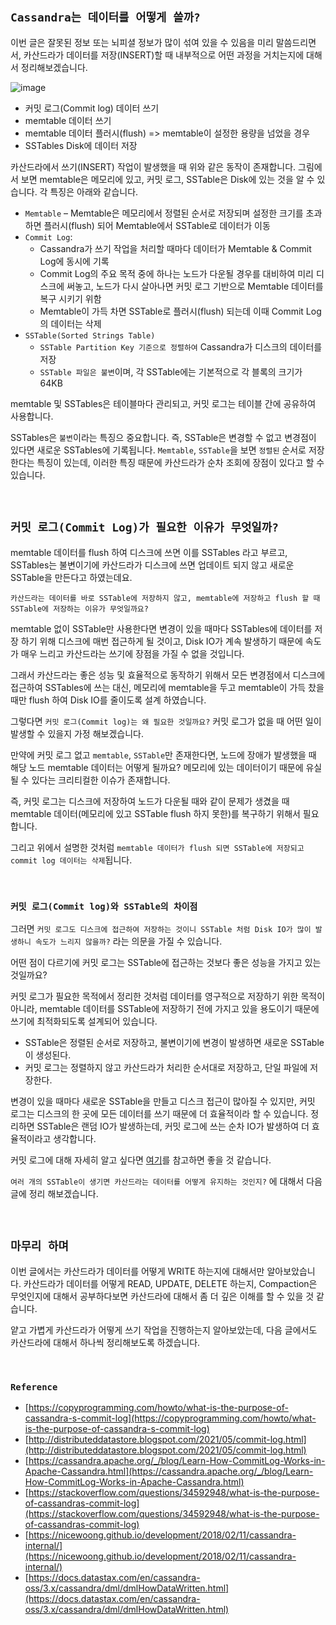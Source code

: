 ## `Cassandra는 데이터를 어떻게 쓸까?`

이번 글은 잘못된 정보 또는 뇌피셜 정보가 많이 섞여 있을 수 있음을 미리 말씀드리면서, 카산드라가 데이터를 저장(INSERT)할 때 내부적으로 어떤 과정을 거치는지에 대해서 정리해보겠습니다.  

![image](https://github.com/wjdrbs96/Today-I-Learn/assets/45676906/4d77b54f-c568-4fb1-b5a8-4f52f521b043)

- 커밋 로그(Commit log) 데이터 쓰기
- memtable 데이터 쓰기
- memtable 데이터 플러시(flush) => memtable이 설정한 용량을 넘었을 경우
- SSTables Disk에 데이터 저장

카산드라에서 쓰기(INSERT) 작업이 발생했을 때 위와 같은 동작이 존재합니다. 그림에서 보면 memtable은 메모리에 있고, 커밋 로그, SSTable은 Disk에 있는 것을 알 수 있습니다. 각 특징은 아래와 같습니다.

- `Memtable` – Memtable은 메모리에서 정렬된 순서로 저장되며 설정한 크기를 초과하면 플러시(flush) 되어 Memtable에서 SSTable로 데이터가 이동
- `Commit Log`:
  - Cassandra가 쓰기 작업을 처리할 때마다 데이터가 Memtable & Commit Log에 동시에 기록
  - Commit Log의 주요 목적 중에 하나는 노드가 다운될 경우를 대비하여 미리 디스크에 써놓고, 노드가 다시 살아나면 커밋 로그 기반으로 Memtable 데이터를 복구 시키기 위함
  - Memtable이 가득 차면 SSTable로 플러시(flush) 되는데 이때 Commit Log의 데이터는 삭제
- `SSTable(Sorted Strings Table)` 
  - `SSTable Partition Key 기준으로 정렬하여` Cassandra가 디스크의 데이터를 저장 
  - `SSTable 파일은 불변`이며, 각 SSTable에는 기본적으로 각 블록의 크기가 64KB 

memtable 및 SSTables은 테이블마다 관리되고, 커밋 로그는 테이블 간에 공유하여 사용합니다. 

SSTables은 `불변`이라는 특징으 중요합니다. 즉, SSTable은 변경할 수 없고 변경점이 있다면 새로운 SSTables에 기록됩니다. `Memtable`, `SSTable`을 보면 `정렬된` 순서로 저장한다는 특징이 있는데, 이러한 특징 때문에 카산드라가 순차 조회에 장점이 있다고 할 수 있습니다. 

<br>

## `커밋 로그(Commit Log)가 필요한 이유가 무엇일까?`

memtable 데이터를 flush 하여 디스크에 쓰면 이를 SSTables 라고 부르고, SSTables는 불변이기에 카산드라가 디스크에 쓰면 업데이트 되지 않고 새로운 SSTable을 만든다고 하였는데요.

`카산드라는 데이터를 바로 SSTable에 저장하지 않고, memtable에 저장하고 flush 할 때 SSTable에 저장하는 이유가 무엇일까요?` 

memtable 없이 SSTable만 사용한다면 변경이 있을 때마다 SSTables에 데이터를 저장 하기 위해 디스크에 매번 접근하게 될 것이고, Disk IO가 계속 발생하기 때문에 속도가 매우 느리고 카산드라는 쓰기에 장점을 가질 수 없을 것입니다.

그래서 카산드라는 좋은 성능 및 효율적으로 동작하기 위해서 모든 변경점에서 디스크에 접근하여 SSTables에 쓰는 대신, 메모리에 memtable을 두고 memtable이 가득 찼을 때만 flush 하여 Disk IO를 줄이도록 설계 하였습니다.   

그렇다면 `커밋 로그(Commit log)는 왜 필요한 것일까요?` 커밋 로그가 없을 때 어떤 일이 발생할 수 있을지 가정 해보겠습니다.

만약에 커밋 로그 없고 `memtable`, `SSTable`만 존재한다면, 노드에 장애가 발생했을 때 해당 노드 memtable 데이터는 어떻게 될까요? 메모리에 있는 데이터이기 때문에 유실될 수 있다는 크리티컬한 이슈가 존재합니다.

즉, 커밋 로그는 디스크에 저장하여 노드가 다운될 때와 같이 문제가 생겼을 때 memtable 데이터(메모리에 있고 SSTable flush 하지 못한)를 복구하기 위해서 필요합니다.

그리고 위에서 설명한 것처럼 `memtable 데이터가 flush 되면 SSTable에 저장되고 commit log 데이터는 삭제`됩니다.

<br>

### `커밋 로그(Commit log)와 SSTable의 차이점`

그러면 `커밋 로그도 디스크에 접근하여 저장하는 것이니 SSTable 처럼 Disk IO가 많이 발생하니 속도가 느리지 않을까?` 라는 의문을 가질 수 있습니다.   

어떤 점이 다르기에 커밋 로그는 SSTable에 접근하는 것보다 좋은 성능을 가지고 있는 것일까요?

커밋 로그가 필요한 목적에서 정리한 것처럼 데이터를 영구적으로 저장하기 위한 목적이 아니라, memtable 데이터를 SSTable에 저장하기 전에 가지고 있을 용도이기 때문에 쓰기에 최적화되도록 설계되어 있습니다. 

- SSTable은 정렬된 순서로 저장하고, 불변이기에 변경이 발생하면 새로운 SSTable이 생성된다. 
- 커밋 로그는 정렬하지 않고 카산드라가 처리한 순서대로 저장하고, 단일 파일에 저장한다.

변경이 있을 때마다 새로운 SSTable을 만들고 디스크 접근이 많아질 수 있지만, 커밋 로그는 디스크의 한 곳에 모든 데이터를 쓰기 때문에 더 효율적이라 할 수 있습니다. 정리하면 SSTable은 랜덤 IO가 발생하는데, 커밋 로그에 쓰는 순차 IO가 발생하여 더 효율적이라고 생각합니다.

커밋 로그에 대해 자세히 알고 싶다면 [여기](https://cassandra.apache.org/_/blog/Learn-How-CommitLog-Works-in-Apache-Cassandra.html)를 참고하면 좋을 것 같습니다.

`여러 개의 SSTable이 생기면 카산드라는 데이터를 어떻게 유지하는 것인지?` 에 대해서 다음 글에 정리 해보겠습니다.

<br>

## `마무리 하며`

이번 글에서는 카산드라가 데이터를 어떻게 WRITE 하는지에 대해서만 알아보았습니다. 카산드라가 데이터를 어떻게 READ, UPDATE, DELETE 하는지, Compaction은 무엇인지에 대해서 공부하다보면 카산드라에 대해서 좀 더 깊은 이해를 할 수 있을 것 같습니다.

얕고 가볍게 카산드라가 어떻게 쓰기 작업을 진행하는지 알아보았는데, 다음 글에서도 카산드라에 대해서 하나씩 정리해보도록 하겠습니다.

<br>

### `Reference`

- [https://copyprogramming.com/howto/what-is-the-purpose-of-cassandra-s-commit-log](https://copyprogramming.com/howto/what-is-the-purpose-of-cassandra-s-commit-log)
- [http://distributeddatastore.blogspot.com/2021/05/commit-log.html](http://distributeddatastore.blogspot.com/2021/05/commit-log.html)
- [https://cassandra.apache.org/_/blog/Learn-How-CommitLog-Works-in-Apache-Cassandra.html](https://cassandra.apache.org/_/blog/Learn-How-CommitLog-Works-in-Apache-Cassandra.html)
- [https://stackoverflow.com/questions/34592948/what-is-the-purpose-of-cassandras-commit-log](https://stackoverflow.com/questions/34592948/what-is-the-purpose-of-cassandras-commit-log)
- [https://nicewoong.github.io/development/2018/02/11/cassandra-internal/](https://nicewoong.github.io/development/2018/02/11/cassandra-internal/)
- [https://docs.datastax.com/en/cassandra-oss/3.x/cassandra/dml/dmlHowDataWritten.html](https://docs.datastax.com/en/cassandra-oss/3.x/cassandra/dml/dmlHowDataWritten.html)